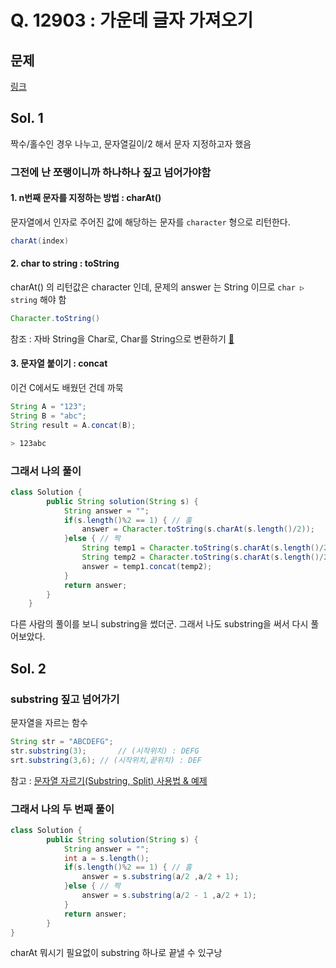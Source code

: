 # Q. 12903 : 가운데 글자 가져오기

## 문제

[링크](https://programmers.co.kr/learn/courses/30/lessons/12903)

## Sol. 1

짝수/홀수인 경우 나누고, 문자열길이/2 해서 문자 지정하고자 했음

### 그전에 난 쪼랭이니까 하나하나 짚고 넘어가야함

#### 1. n번째 문자를 지정하는 방법 : charAt()

문자열에서 인자로 주어진 값에 해당하는 문자를  `character` 형으로 리턴한다.

```java
charAt(index)
```

#### 2. char to string : toString

charAt() 의 리턴값은 character 인데, 문제의 answer 는 String 이므로 `char ▷ string` 해야 함

```java
Character.toString()
```

참조 : 자바 String을 Char로, Char를 String으로 변환하기 [🔗](https://kutar37.tistory.com/entry/%EC%9E%90%EB%B0%94-String%EC%9D%84-Char%EB%A1%9C-Char%EB%A5%BC-String%EC%9C%BC%EB%A1%9C-%EB%B3%80%ED%99%98%ED%95%98%EA%B8%B0)

#### 3. 문자열 붙이기 : concat

이건 C에서도 배웠던 건데 까묵

```java
String A = "123";
String B = "abc";
String result = A.concat(B);
```

```bash
> 123abc
```

### 그래서 나의 풀이

```java
class Solution {
	    public String solution(String s) {
	        String answer = "";
	        if(s.length()%2 == 1) {	// 홀 
	        	answer = Character.toString(s.charAt(s.length()/2));
	        }else {	// 짝 
	        	String temp1 = Character.toString(s.charAt(s.length()/2-1));
	        	String temp2 = Character.toString(s.charAt(s.length()/2));
	        	answer = temp1.concat(temp2);	        	
	        }
	        return answer;
	    }
	}
```

다른 사람의 풀이를 보니 substring을 썼더군. 그래서 나도 substring을 써서 다시 풀어보았다.

## Sol. 2

### substring 짚고 넘어가기

문자열을 자르는 함수

```java
String str = "ABCDEFG";
str.substring(3);		// (시작위치) : DEFG
srt.substring(3,6);	// (시작위치,끝위치) : DEF
```

참고 : [문자열 자르기(Substring, Split) 사용법 & 예제](https://coding-factory.tistory.com/126)

### 그래서 나의 두 번째 풀이

```java
class Solution {
	    public String solution(String s) {
	        String answer = "";
	        int a = s.length();
	        if(s.length()%2 == 1) {	// 홀 
	        	answer = s.substring(a/2 ,a/2 + 1);
	        }else {	// 짝 
	        	answer = s.substring(a/2 - 1 ,a/2 + 1);	
	        }
	        return answer;
	    }
}
```

charAt 뭐시기 필요없이 substring 하나로 끝낼 수 있구낭





